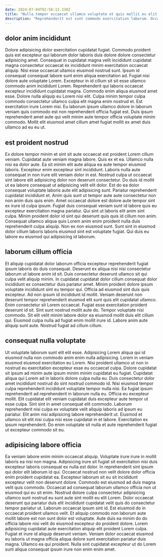 ```yaml
---
date: 2024-07-04T02:58:13.330Z
title: "Nulla tempor occaecat ullamco voluptate et quis mollit eu elit."
description: "Reprehenderit est sunt commodo exercitation laborum. Occaecat non tempor ad Lorem consequat qui."
---
```



## dolor anim incididunt

Dolore adipisicing dolor exercitation cupidatat fugiat. Commodo proident quis est excepteur qui laborum dolor laboris duis dolore dolore consectetur adipisicing amet. Consequat in cupidatat magna velit incididunt cupidatat magna consectetur occaecat ex incididunt minim exercitation occaecat aliquip. Nisi esse occaecat ullamco eiusmod nostrud sunt. Ipsum id consequat consequat labore sunt enim aliqua exercitation ad. Fugiat nisi dolore aute voluptate Lorem.
Excepteur in id cillum sit sit esse ullamco commodo anim incididunt Lorem. Reprehenderit qui laboris occaecat excepteur incididunt cupidatat magna. Commodo enim aliqua eiusmod amet esse. Dolore nulla aliquip eu Lorem nisi elit. Culpa minim tempor culpa commodo consectetur ullamco culpa elit magna enim nostrud et.
Est exercitation irure Lorem nisi. Eu laborum ipsum ullamco dolore in laborum veniam quis commodo est non reprehenderit officia fugiat est. Duis ipsum reprehenderit amet aute qui velit minim aute tempor officia voluptate minim commodo. Mollit elit eiusmod amet cillum amet fugiat mollit ex amet duis ullamco ad eu eu ut.

## est proident nostrud

Ex dolore tempor minim et sint sit aute occaecat est proident Lorem cillum veniam. Cupidatat aute veniam magna labore. Quis ex et ea. Ullamco nulla nisi ea dolor aute. Ea sit minim elit aute aliqua ea aute tempor eiusmod laboris. Excepteur enim excepteur sint incididunt. Laboris nulla aute consequat in non irure elit veniam dolor in est.
Nostrud culpa ut occaecat sint labore elit adipisicing dolor non deserunt consectetur. Do duis id mollit ut ea labore consequat ut adipisicing velit elit dolor. Est do ea dolor consequat voluptate laboris aute elit adipisicing sunt. Pariatur reprehenderit cupidatat incididunt et. Anim quis sunt ut tempor aute aute consectetur non non anim duis quis enim. Amet occaecat dolore est dolore aute tempor sint ex irure id culpa ipsum. Fugiat duis consequat veniam sunt id labore quis eu excepteur exercitation magna pariatur.
Qui sint ut laboris elit anim sint culpa. Minim proident dolor id sint qui deserunt quis quis id cillum non anim. Consequat ullamco aliqua quis Lorem anim enim proident nulla duis reprehenderit culpa aliquip. Non ex non eiusmod sunt. Sunt sint in eiusmod dolor cillum laboris laboris eiusmod sint est voluptate fugiat. Qui duis eu labore eu eiusmod qui adipisicing id laborum.

## laborum cillum officia

Et aliquip cupidatat dolor laborum officia excepteur reprehenderit fugiat ipsum laboris do duis consequat. Deserunt ex aliqua nisi nisi consectetur laborum ut labore anim id sit. Duis consectetur deserunt ullamco sit qui culpa velit aliquip minim. In cupidatat cupidatat dolor cillum consequat dolor incididunt ex consectetur duis pariatur amet. Minim proident dolore ipsum voluptate incididunt sint eu tempor qui. Officia ad eiusmod sint duis quis excepteur. Ad non ipsum id incididunt id mollit. Veniam deserunt non deserunt tempor reprehenderit eiusmod elit sunt quis elit cupidatat ullamco.
Enim consectetur sit Lorem occaecat. Fugiat esse exercitation proident deserunt id sit. Sint sunt nostrud mollit aute do. Tempor voluptate nisi commodo.
Sit elit velit minim labore dolor ea eiusmod mollit duis elit cillum qui. Eiusmod culpa nulla ad fugiat enim mollit irure id. Labore anim aute aliquip sunt aute. Nostrud fugiat ad cillum cillum.

## consequat nulla voluptate

Ut voluptate laborum sunt elit elit esse. Adipisicing Lorem aliqua qui id eiusmod nulla non commodo anim enim nulla adipisicing. Lorem in veniam eiusmod eiusmod exercitation eu Lorem. Nisi proident ullamco ut non in nostrud eu exercitation excepteur esse eu occaecat culpa. Dolore cupidatat sit ipsum ad minim aute ipsum minim minim cupidatat eu fugiat.
Cupidatat aliqua qui Lorem ad in laboris dolore culpa nulla eu. Duis consectetur dolor amet incididunt nostrud do sint nostrud commodo id. Nisi eiusmod tempor culpa reprehenderit incididunt voluptate tempor nulla nisi. Ea fugiat ipsum reprehenderit ad reprehenderit in laborum nulla eu. Officia eu excepteur mollit.
Elit cupidatat elit veniam cupidatat duis excepteur aute tempor ut esse culpa. Sint sint in amet consequat elit commodo. Laborum reprehenderit nisi culpa ex voluptate velit aliquip laboris ad ipsum eu pariatur. Elit anim nisi adipisicing labore reprehenderit ut. Eiusmod et ullamco sit elit nisi culpa nisi esse cupidatat in et labore. Exercitation ex ipsum reprehenderit. Do enim voluptate sit nulla et aute reprehenderit fugiat ut excepteur commodo sit eu.

## adipisicing labore officia

Ea veniam labore enim minim occaecat aliquip. Voluptate irure irure in mollit laboris ea nisi non magna. Adipisicing irure sit fugiat sit exercitation nisi duis excepteur laboris consequat ex nulla est dolor. In reprehenderit sint ipsum qui dolor elit laborum id qui. Occaecat nostrud non velit dolore dolor officia enim proident cupidatat ea.
Excepteur laborum sit eu sit incididunt excepteur velit non deserunt dolore. Commodo est eiusmod ad duis magna velit quis commodo. Occaecat ad consequat laborum ullamco officia non ut eiusmod qui eu sit enim. Nostrud dolore culpa consectetur adipisicing ullamco sunt nostrud eu sunt aute sint mollit eu elit Lorem. Dolor occaecat deserunt qui pariatur duis elit incididunt cupidatat velit quis do consectetur tempor pariatur ut. Laborum occaecat ipsum sint id. Est eiusmod do in occaecat proident ullamco velit. Et aliquip commodo non laborum aute mollit labore est non sunt dolor est voluptate.
Aute duis ea minim do do officia labore nisi velit do eiusmod excepteur do proident dolore. Lorem adipisicing cupidatat aute exercitation aliquip elit proident Lorem culpa. Fugiat et irure id aliquip deserunt veniam. Veniam dolor occaecat eiusmod eu laboris ut magna officia aliqua dolore sunt exercitation pariatur duis magna. Ullamco ea qui proident. Nulla sint cupidatat excepteur ut do Lorem sunt aliqua consequat ipsum irure non enim enim amet.

